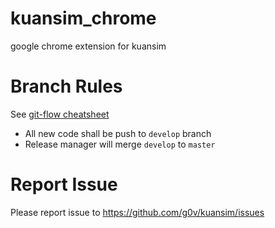 # kuansim_chrome
google chrome extension for kuansim

# Branch Rules
See [git-flow cheatsheet](http://danielkummer.github.io/git-flow-cheatsheet/)

*   All new code shall be push to `develop` branch
*   Release manager will merge `develop` to `master`

# Report Issue
Please report issue to <https://github.com/g0v/kuansim/issues>
